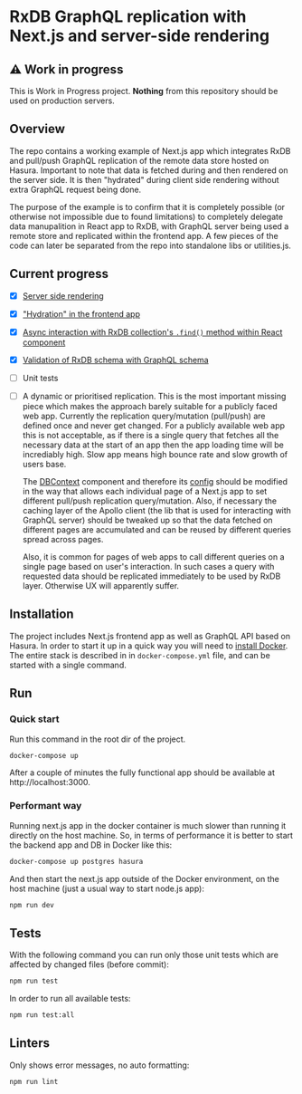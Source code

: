 # RxDB GraphQL replication with Next.js and server-side rendering
## ⚠️ Work in progress
This is Work in Progress project. **Nothing** from this repository should be used on production servers.

## Overview
The repo contains a working example of Next.js app which integrates RxDB and pull/push GraphQL replication of the remote data store hosted on Hasura. Important to note that data is fetched during and then rendered on the server side. It is then "hydrated" during client side rendering without extra GraphQL request being done.

The purpose of the example is to confirm that it is completely possible (or otherwise not impossible due to found limitations) to completely delegate data manupalition in React app to RxDB, with GraphQL server being used a remote store and replicated within the frontend app. A few pieces of the code can later be separated from the repo into standalone libs or utilities.js.

## Current progress
- [x] [Server side rendering](https://github.com/ottofeller/graphql-replication-playground/blob/6eb5f0c16f3febf89116918f1b25050cf2a23fa6/frontend/src/pages/_app.tsx#L44-L46)
- [x] ["Hydration" in the frontend app](https://github.com/ottofeller/graphql-replication-playground/blob/6eb5f0c16f3febf89116918f1b25050cf2a23fa6/frontend/src/Home/index.tsx#L57-L61)

- [x] [Async interaction with RxDB collection's `.find()` method within React component](https://github.com/ottofeller/graphql-replication-playground/blob/6eb5f0c16f3febf89116918f1b25050cf2a23fa6/frontend/src/Home/index.tsx#L63)
- [x] [Validation of RxDB schema with GraphQL schema](https://github.com/ottofeller/graphql-replication-playground/blob/6eb5f0c16f3febf89116918f1b25050cf2a23fa6/frontend/src/config/collections.tsx#L32)
- [ ] Unit tests

- [ ] A dynamic or prioritised replication. This is the most important missing piece which makes the approach barely suitable for a publicly faced web app. Currently the replication query/mutation (pull/push) are defined once and never get changed. For a publicly available web app this is not acceptable, as if there is a single query that fetches all the necessary data at the start of an app then the app loading time will be incrediably high. Slow app means high bounce rate and slow growth of users base.
  
  The [DBContext](https://github.com/ottofeller/graphql-replication-playground/blob/6eb5f0c16f3febf89116918f1b25050cf2a23fa6/frontend/src/common/DBContext/index.tsx#L1-L107) component and therefore its [config](https://github.com/ottofeller/graphql-replication-playground/blob/6eb5f0c16f3febf89116918f1b25050cf2a23fa6/frontend/src/config/collections.tsx#L1-L47) should be modified in the way that allows each individual page of a Next.js app to set different pull/push replication query/mutation. Also, if necessary the caching layer of the Apollo client (the lib that is used for interacting with GraphQL server) should be tweaked up so that the data fetched on different pages are accumulated and can be reused by different queries spread across pages.

  Also, it is common for pages of web apps to call different queries on a single page based on user's interaction. In such cases a query with requested data should be replicated immediately to be used by RxDB layer. Otherwise UX will apparently suffer.

## Installation
The project includes Next.js frontend app as well as GraphQL API based on Hasura. In order to start it up in a quick way you will need to [install Docker](https://www.docker.com/get-started). The entire stack is described in in `docker-compose.yml` file, and can be started with a single command.

## Run
### Quick start
Run this command in the root dir of the project.
```sh
docker-compose up
```

After a couple of minutes the fully functional app should be available at http://localhost:3000.

### Performant way
Running next.js app in the docker container is much slower than running it directly on the host machine. So, in terms of performance it is better to start the backend app and DB in Docker like this:
```sh
docker-compose up postgres hasura
```

And then start the next.js app outside of the Docker environment, on the host machine (just a usual way to start node.js app):
```sh
npm run dev
```

## Tests
With the following command you can run only those unit tests which are affected by changed files (before commit):
```sh
npm run test
```

In order to run all available tests:
```sh
npm run test:all
```

## Linters
Only shows error messages, no auto formatting:
```sh
npm run lint
```
